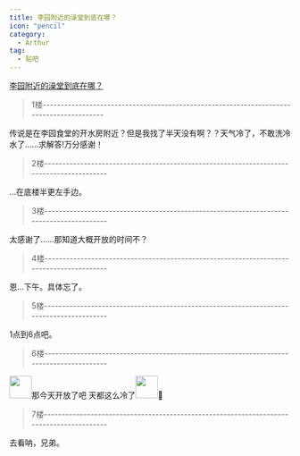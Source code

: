 ```yaml
---
title: 李园附近的澡堂到底在哪？
icon: "pencil"
category:
  - Arthur
tag:
  - 贴吧
---
```


[李园附近的澡堂到底在哪？](https://tieba.baidu.com/p/1657811143?pid=20773025132&cid=0#20773025132)


>1楼-----------------------------------------------------------------------------------------

传说是在李园食堂的开水房附近？但是我找了半天没有啊？？天气冷了，不敢洗冷水了……求解答!万分感谢！

>2楼-----------------------------------------------------------------------------------------

…在底楼半更左手边。

>3楼-----------------------------------------------------------------------------------------

太感谢了……那知道大概开放的时间不？

>4楼-----------------------------------------------------------------------------------------

恩…下午。具体忘了。

>5楼-----------------------------------------------------------------------------------------

1点到6点吧。

>6楼-----------------------------------------------------------------------------------------

<img class="BDE_Smiley" src="https://gsp0.baidu.com/5aAHeD3nKhI2p27j8IqW0jdnxx1xbK/tb/editor/images/jd/j_0004.gif" width="40" height="40">那今天开放了吧 天都这么冷了<img class="BDE_Smiley" src="https://gsp0.baidu.com/5aAHeD3nKhI2p27j8IqW0jdnxx1xbK/tb/editor/images/jd/j_0009.gif" width="40" height="40">

>7楼-----------------------------------------------------------------------------------------

去看呐，兄弟。
